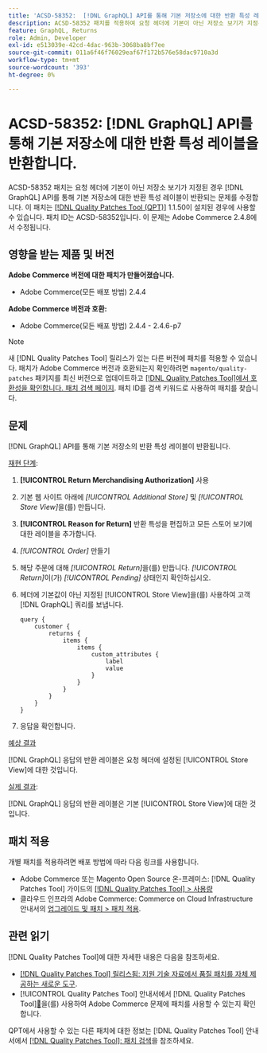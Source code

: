 ```yaml
---
title: 'ACSD-58352:  [!DNL GraphQL] API를 통해 기본 저장소에 대한 반환 특성 레이블을 반환합니다.'
description: ACSD-58352 패치를 적용하여 요청 헤더에 기본이 아닌 저장소 보기가 지정된 경우 기본 저장소에 대한 반환 특성 레이블이  [!DNL GraphQL] API를 통해 반환되는 Adobe Commerce 문제를 해결합니다.
feature: GraphQL, Returns
role: Admin, Developer
exl-id: e513039e-42cd-4dac-963b-3068ba8bf7ee
source-git-commit: 011a6f46f76029eaf67f172b576e58dac9710a3d
workflow-type: tm+mt
source-wordcount: '393'
ht-degree: 0%

---
```


# ACSD-58352: [!DNL GraphQL] API를 통해 기본 저장소에 대한 반환 특성 레이블을 반환합니다.

ACSD-58352 패치는 요청 헤더에 기본이 아닌 저장소 보기가 지정된 경우 [!DNL GraphQL] API를 통해 기본 저장소에 대한 반환 특성 레이블이 반환되는 문제를 수정합니다. 이 패치는 [[!DNL Quality Patches Tool (QPT)]](https://experienceleague.adobe.com/en/docs/commerce-operations/tools/quality-patches-tool/quality-patches-tool-to-self-serve-quality-patches) 1.1.50이 설치된 경우에 사용할 수 있습니다. 패치 ID는 ACSD-58352입니다. 이 문제는 Adobe Commerce 2.4.8에서 수정됩니다.

## 영향을 받는 제품 및 버전

**Adobe Commerce 버전에 대한 패치가 만들어졌습니다.**

* Adobe Commerce(모든 배포 방법) 2.4.4

**Adobe Commerce 버전과 호환:**

* Adobe Commerce(모든 배포 방법) 2.4.4 - 2.4.6-p7

>[!NOTE]
>
>새 [!DNL Quality Patches Tool] 릴리스가 있는 다른 버전에 패치를 적용할 수 있습니다. 패치가 Adobe Commerce 버전과 호환되는지 확인하려면 `magento/quality-patches` 패키지를 최신 버전으로 업데이트하고 [[!DNL Quality Patches Tool]에서 호환성을 확인합니다. 패치 검색 페이지](https://experienceleague.adobe.com/tools/commerce-quality-patches/index.html). 패치 ID를 검색 키워드로 사용하여 패치를 찾습니다.

## 문제

[!DNL GraphQL] API를 통해 기본 저장소의 반환 특성 레이블이 반환됩니다.

<u>재현 단계</u>:

1. **[!UICONTROL Return Merchandising Authorization]** 사용
1. 기본 웹 사이트 아래에 *[!UICONTROL Additional Store]* 및 *[!UICONTROL Store View]*&#x200B;을(를) 만듭니다.
1. **[!UICONTROL Reason for Return]** 반환 특성을 편집하고 모든 스토어 보기에 대한 레이블을 추가합니다.
1. *[!UICONTROL Order]* 만들기
1. 해당 주문에 대해 *[!UICONTROL Return]*&#x200B;을(를) 만듭니다. *[!UICONTROL Return]*&#x200B;이(가) *[!UICONTROL Pending]* 상태인지 확인하십시오.
1. 헤더에 기본값이 아닌 지정된 [!UICONTROL Store View]을(를) 사용하여 고객 [!DNL GraphQL] 쿼리를 보냅니다.

   ```
   query {
       customer {
           returns {
               items {
                   items {
                       custom_attributes {
                           label
                           value
                       }
                   }
               }
           }
       }
   }
   ```

1. 응답을 확인합니다.

<u>예상 결과</u>

[!DNL GraphQL] 응답의 반환 레이블은 요청 헤더에 설정된 [!UICONTROL Store View]에 대한 것입니다.

<u>실제 결과</u>:

[!DNL GraphQL] 응답의 반환 레이블은 기본 [!UICONTROL Store View]에 대한 것입니다.

## 패치 적용

개별 패치를 적용하려면 배포 방법에 따라 다음 링크를 사용합니다.

* Adobe Commerce 또는 Magento Open Source 온-프레미스: [!DNL Quality Patches Tool] 가이드의 [[!DNL Quality Patches Tool] > 사용량](/help/tools/quality-patches-tool/usage.md)
* 클라우드 인프라의 Adobe Commerce: Commerce on Cloud Infrastructure 안내서의 [업그레이드 및 패치 > 패치 적용](https://experienceleague.adobe.com/docs/commerce-cloud-service/user-guide/develop/upgrade/apply-patches.html).

## 관련 읽기

[!DNL Quality Patches Tool]에 대한 자세한 내용은 다음을 참조하세요.

* [[!DNL Quality Patches Tool] 릴리스됨: 지원 기술 자료에서 품질 패치를 자체 제공하는 새로운 도구](https://experienceleague.adobe.com/en/docs/commerce-operations/tools/quality-patches-tool/quality-patches-tool-to-self-serve-quality-patches).
* [!UICONTROL Quality Patches Tool] 안내서에서  [!DNL Quality Patches Tool][&#128279;](/help/tools/quality-patches-tool/patches-available-in-qpt/check-patch-for-magento-issue-with-magento-quality-patches.md)을(를) 사용하여 Adobe Commerce 문제에 패치를 사용할 수 있는지 확인합니다.


QPT에서 사용할 수 있는 다른 패치에 대한 정보는 [!DNL Quality Patches Tool] 안내서에서 [[!DNL Quality Patches Tool]: 패치 검색](https://experienceleague.adobe.com/tools/commerce-quality-patches/index.html)을 참조하세요.
